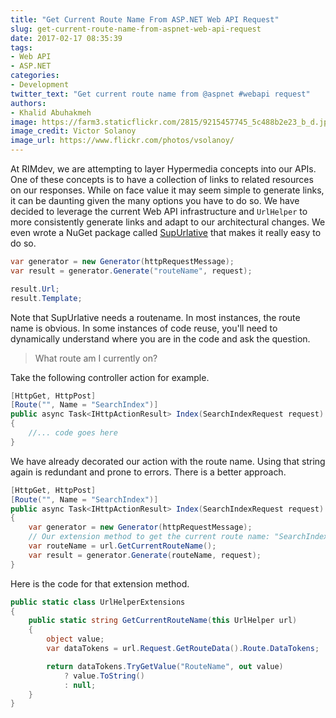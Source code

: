 ```yaml
---
title: "Get Current Route Name From ASP.NET Web API Request"
slug: get-current-route-name-from-aspnet-web-api-request
date: 2017-02-17 08:35:39
tags: 
- Web API
- ASP.NET
categories:
- Development
twitter_text: "Get current route name from @aspnet #webapi request"
authors: 
- Khalid Abuhakmeh
image: https://farm3.staticflickr.com/2815/9215457745_5c488b2e23_b_d.jpg
image_credit: Victor Solanoy
image_url: https://www.flickr.com/photos/vsolanoy/
---
```


At RIMdev, we are attempting to layer Hypermedia concepts into our APIs. One of these concepts is to have a collection of links to related resources on our responses. While on face value it may seem simple to generate links, it can be daunting given the many options you have to do so. We have decided to leverage the current Web API infrastructure and `UrlHelper` to more consistently generate links and adapt to our architectural changes. We even wrote a NuGet package called [SupUrlative](https://github.com/ritterim/supurlative) that makes it really easy to do so.

```csharp
var generator = new Generator(httpRequestMessage);
var result = generator.Generate("routeName", request);

result.Url;
result.Template;
```

Note that SupUrlative needs a routename. In most instances, the route name is obvious. In some instances of code reuse, you'll need to dynamically understand where you are in the code and ask the question.

> What route am I currently on?

Take the following controller action for example.

```csharp
[HttpGet, HttpPost]
[Route("", Name = "SearchIndex")]
public async Task<IHttpActionResult> Index(SearchIndexRequest request)
{
    //... code goes here
}
```

We have already decorated our action with the route name. Using that string again is redundant and prone to errors. There is a better approach.

```csharp
[HttpGet, HttpPost]
[Route("", Name = "SearchIndex")]
public async Task<IHttpActionResult> Index(SearchIndexRequest request)
{
    var generator = new Generator(httpRequestMessage);
    // Our extension method to get the current route name: "SearchIndex"
    var routeName = url.GetCurrentRouteName();
    var result = generator.Generate(routeName, request);
}
```

Here is the code for that extension method.

```csharp
public static class UrlHelperExtensions
{
    public static string GetCurrentRouteName(this UrlHelper url)
    {
        object value;
        var dataTokens = url.Request.GetRouteData().Route.DataTokens;

        return dataTokens.TryGetValue("RouteName", out value)
            ? value.ToString()
            : null;
    }
}
```